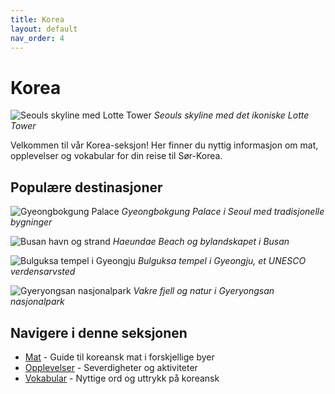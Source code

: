 ```yaml
---
title: Korea
layout: default
nav_order: 4
---
```


# Korea

![Seouls skyline med Lotte Tower](https://images.pexels.com/photos/11687720/pexels-photo-11687720.jpeg)
*Seouls skyline med det ikoniske Lotte Tower*

Velkommen til vår Korea-seksjon! Her finner du nyttig informasjon om mat, opplevelser og vokabular for din reise til Sør-Korea.

## Populære destinasjoner

![Gyeongbokgung Palace](https://upload.wikimedia.org/wikipedia/commons/9/95/Heungnyemun_Gate_%28%ED%9D%A5%EB%A1%80%EB%AC%B8%29_of_%EA%B2%BD%EB%B3%B5%EA%B6%81%28Gyeongbokgung_Palace%29.jpg)
*Gyeongbokgung Palace i Seoul med tradisjonelle bygninger*

![Busan havn og strand](https://upload.wikimedia.org/wikipedia/commons/e/ea/Haeundae_Beach_May_2024.jpg)
*Haeundae Beach og bylandskapet i Busan*

![Bulguksa tempel i Gyeongju](https://upload.wikimedia.org/wikipedia/commons/c/ca/Bulguksa_01.jpg)
*Bulguksa tempel i Gyeongju, et UNESCO verdensarvsted*

![Gyeryongsan nasjonalpark](https://upload.wikimedia.org/wikipedia/commons/8/8b/%EA%B3%84%EB%A3%A1%EC%82%B0_%28Gyeryongsan%29.jpg)
*Vakre fjell og natur i Gyeryongsan nasjonalpark*

## Navigere i denne seksjonen

- [Mat](/docs/Korea/Mat/) - Guide til koreansk mat i forskjellige byer
- [Opplevelser](/docs/Korea/Opplevelser/) - Severdigheter og aktiviteter
- [Vokabular](/docs/Korea/Vokabular/) - Nyttige ord og uttrykk på koreansk
